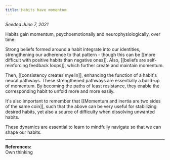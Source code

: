 ```yaml
---
title: Habits have momentum
---
```


*Seeded June 7, 2021*

Habits gain momentum, psychoemotionally and neurophysiologically, over time.

Strong beliefs formed around a habit integrate into our identities, strengthening our adherence to that pattern - though this can be [[more difficult with positive habits than negative ones]]. Also, [[beliefs are self-reinforcing feedback loops]], which further create and maintain momentum.

Then, [[consistency creates myelin]], enhancing the function of a habit's neural pathways. These strengthened pathways are essentially a build-up of momentum. By becoming the paths of least resistance, they enable the corresponding habit to unfold more and more easily.

It's also important to remember that [[Momentum and inertia are two sides of the same coin]], such that the above can be very useful for stabilizing desired habits, yet also a source of difficulty when dissolving unwanted habits. 

These dynamics are essential to learn to mindfully navigate so that we can shape our habits. 

---
**References:**  
Own thinking
